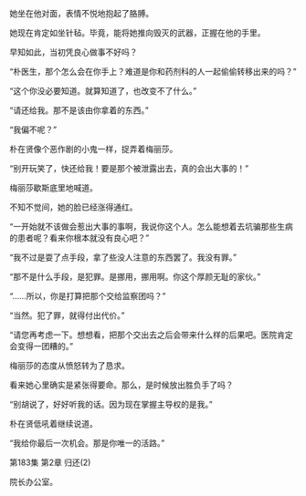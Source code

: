 她坐在他对面，表情不悦地抱起了胳膊。

她现在肯定如坐针毡。毕竟，能将她推向毁灭的武器，正握在他的手里。

早知如此，当初凭良心做事不好吗？

“朴医生，那个怎么会在你手上？难道是你和药剂科的人一起偷偷转移出来的吗？”

“这个你没必要知道。就算知道了，也改变不了什么。”

“请还给我。那不是该由你拿着的东西。”

“我偏不呢？”

朴在贤像个恶作剧的小鬼一样，捉弄着梅丽莎。

“别开玩笑了，快还给我！要是那个被泄露出去，真的会出大事的！”

梅丽莎歇斯底里地喊道。

不知不觉间，她的脸已经涨得通红。

“一开始就不该做会惹出大事的事啊，我说你这个人。怎么能想着去坑骗那些生病的患者呢？看来你根本就没有良心吧？”

“我不过是耍了点手段，拿了些没人注意的东西罢了。我没有罪。”

“那不是什么手段，是犯罪。是挪用，挪用啊。你这个厚颜无耻的家伙。”

“……所以，你是打算把那个交给监察团吗？”

“当然。犯了罪，就得付出代价。”

“请您再考虑一下。想想看，把那个交出去之后会带来什么样的后果吧。医院肯定会变得一团糟的。”

梅丽莎的态度从愤怒转为了恳求。

看来她心里确实是紧张得要命。那么，是时候放出胜负手了吗？

“别胡说了，好好听我的话。因为现在掌握主导权的是我。”

朴在贤低吼着继续说道。

“我给你最后一次机会。那是你唯一的活路。”

第183集 第2章 归还(2)

院长办公室。